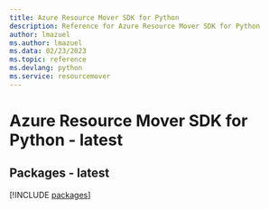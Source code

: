 ```yaml
---
title: Azure Resource Mover SDK for Python
description: Reference for Azure Resource Mover SDK for Python
author: lmazuel
ms.author: lmazuel
ms.data: 02/23/2023
ms.topic: reference
ms.devlang: python
ms.service: resourcemover
---
```

# Azure Resource Mover SDK for Python - latest
## Packages - latest
[!INCLUDE [packages](resource-mover-index.md)]